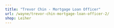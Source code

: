 ```yaml
---
title: "Trevor Chin - Mortgage Loan Officer"
url: /wayne/trevor-chin-mortgage-loan-officer-2/
shop: Leiher
---
```

